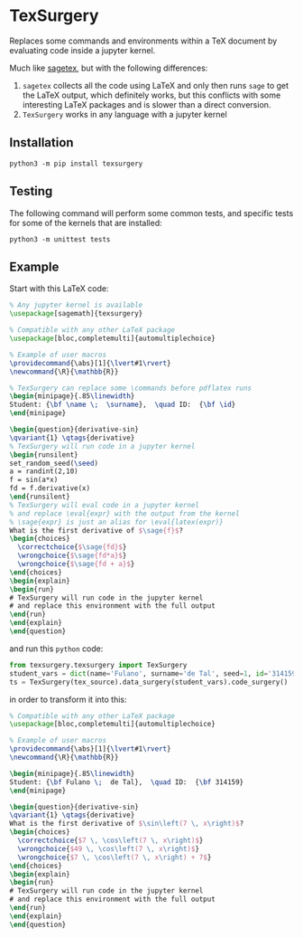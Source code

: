 # TexSurgery

Replaces some commands and environments within a TeX document by evaluating code inside a jupyter kernel.

Much like [sagetex](https://github.com/sagemath/sagetex), but with the following differences:

 1. `sagetex` collects all the code using LaTeX and only then runs `sage` to get the LaTeX output, which definitely works, but this conflicts with some interesting LaTeX packages and is slower than a direct conversion.
 2. `TexSurgery` works in any language with a jupyter kernel

## Installation

    python3 -m pip install texsurgery

## Testing

The following command will perform some common tests, and specific tests for some of the kernels that are installed:

    python3 -m unittest tests

## Example

Start with this LaTeX code:

~~~~~~~~~~latex
% Any jupyter kernel is available
\usepackage[sagemath]{texsurgery}

% Compatible with any other LaTeX package
\usepackage[bloc,completemulti]{automultiplechoice}

% Example of user macros
\providecommand{\abs}[1]{\lvert#1\rvert}
\newcommand{\R}{\mathbb{R}}

% TexSurgery can replace some \commands before pdflatex runs
\begin{minipage}{.85\linewidth}
Student: {\bf \name \;  \surname},  \quad ID:  {\bf \id}
\end{minipage}

\begin{question}{derivative-sin}
\qvariant{1} \qtags{derivative}
% TexSurgery will run code in a jupyter kernel
\begin{runsilent}
set_random_seed(\seed)
a = randint(2,10)
f = sin(a*x)
fd = f.derivative(x)
\end{runsilent}
% TexSurgery will eval code in a jupyter kernel
% and replace \eval{expr} with the output from the kernel
% \sage{expr} is just an alias for \eval{latex(expr)}
What is the first derivative of $\sage{f}$?
\begin{choices}
  \correctchoice{$\sage{fd}$}
  \wrongchoice{$\sage{fd*a}$}
  \wrongchoice{$\sage{fd + a}$}
\end{choices}
\begin{explain}
\begin{run}
# TexSurgery will run code in the jupyter kernel
# and replace this environment with the full output
\end{run}
\end{explain}
\end{question}
~~~~~~~~~~

and run this `python` code:
~~~~~~~~~~python
from texsurgery.texsurgery import TexSurgery
student_vars = dict(name='Fulano', surname='de Tal', seed=1, id='314159')
ts = TexSurgery(tex_source).data_surgery(student_vars).code_surgery()
~~~~~~~~~~

in order to transform it into this:

~~~~~~~~~~latex
% Compatible with any other LaTeX package
\usepackage[bloc,completemulti]{automultiplechoice}

% Example of user macros
\providecommand{\abs}[1]{\lvert#1\rvert}
\newcommand{\R}{\mathbb{R}}

\begin{minipage}{.85\linewidth}
Student: {\bf Fulano \;  de Tal},  \quad ID:  {\bf 314159}
\end{minipage}

\begin{question}{derivative-sin}
\qvariant{1} \qtags{derivative}
What is the first derivative of $\sin\left(7 \, x\right)$?
\begin{choices}
  \correctchoice{$7 \, \cos\left(7 \, x\right)$}
  \wrongchoice{$49 \, \cos\left(7 \, x\right)$}
  \wrongchoice{$7 \, \cos\left(7 \, x\right) + 7$}
\end{choices}
\begin{explain}
\begin{run}
# TexSurgery will run code in the jupyter kernel
# and replace this environment with the full output
\end{run}
\end{explain}
\end{question}
~~~~~~~~~~
